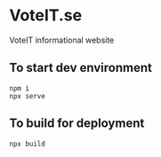 # VoteIT.se
VoteIT informational website

## To start dev environment
    npm i
    npx serve

## To build for deployment
    npx build
